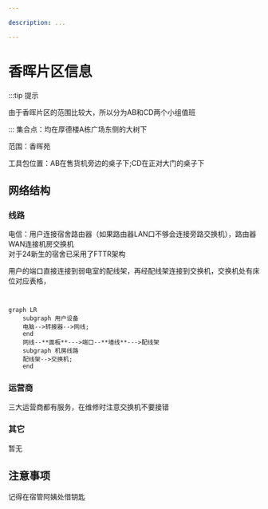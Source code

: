 ```yaml
---

description: ...

---
```


# 香晖片区信息

:::tip 提示

由于香晖片区的范围比较大，所以分为AB和CD两个小组值班

:::
集合点：均在厚德楼A栋广场东侧的大树下

范围：香晖苑

工具包位置：AB在售货机旁边的桌子下;CD在正对大门的桌子下
## 网络结构
### 线路
电信：用户连接宿舍路由器（如果路由器LAN口不够会连接旁路交换机），路由器WAN连接机房交换机\
对于24新生的宿舍已采用了FTTR架构

用户的端口直接连接到弱电室的配线架，再经配线架连接到交换机，交换机处有床位对应表格，
``` mermaid


graph LR
    subgraph 用户设备
    电脑-->转接器-->网线;
    end 
    网线--**面板**--->端口--**墙线**--->配线架
    subgraph 机房线路
    配线架-->交换机;
    end

```
### 运营商
三大运营商都有服务，在维修时注意交换机不要接错

### 其它
暂无
## 注意事项
记得在宿管阿姨处借钥匙
